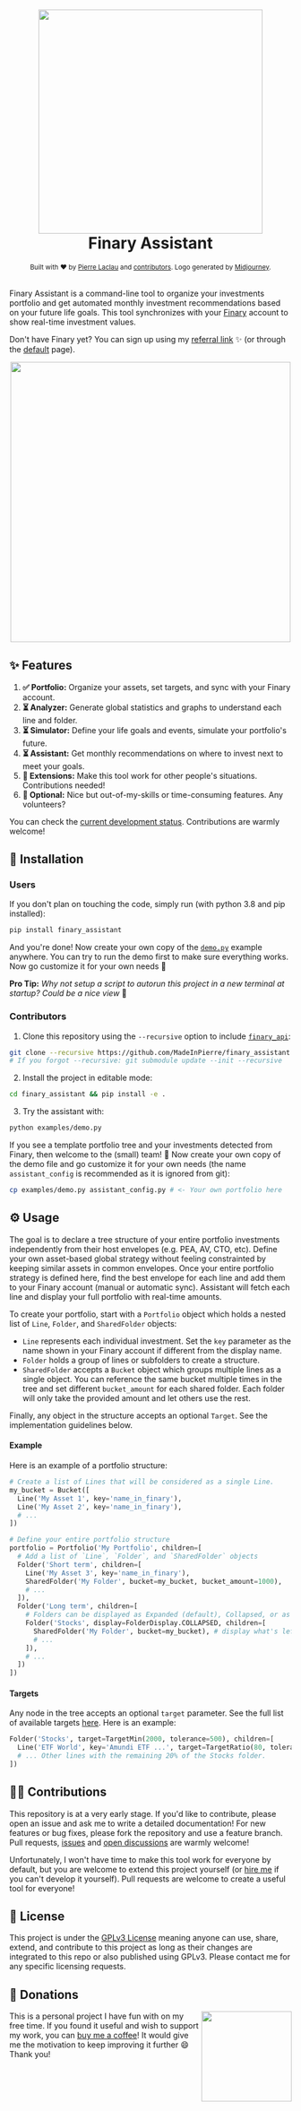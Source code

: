 <h1 align="center">
  <a href="https://github.com/MadeInPierre/finary_assistant">
    <img src="./doc/logo_assistant_transparent.png" width="400" />
  </a>
  <br>Finary Assistant<br>
</h1>

<!-- <h4 align="center">
  Minimalistic investment portfolio organizer with real-time sync from your <a href="http://zsh.org" target="_blank">Finary</a> account
</h4> -->

<div align="center">
  <sub>Built with ❤︎ by
  <a href="https://www.buymeacoffee.com/MadeInPierre">Pierre Laclau</a>
  and <a href="https://github.com/MadeInPierre/finary_assistant/graphs/contributors">contributors</a>. 
  Logo generated by <a href="https://midjourney.com">Midjourney</a>.
</div>
<br>

Finary Assistant is a command-line tool to organize your investments portfolio and get automated monthly investment recommendations based on your future life goals. 
This tool synchronizes with your [Finary](https://finary.com/) account to show real-time investment values.

Don't have Finary yet? You can sign up using my [referral link](https://finary.com/referral/f8d349c922d1e1c8f0d2) :sparkles: (or through the [default](https://finary.com/signup) page).

<p align="center">
  <img src="./doc/screenshot.png" width="500" />
</p>

## ✨ Features

1. **✅ Portfolio:** Organize your assets, set targets, and sync with your Finary account.
2. **⏳ Analyzer:** Generate global statistics and graphs to understand each line and folder.
3. **⏳ Simulator:** Define your life goals and events, simulate your portfolio's future.
4. **⏳ Assistant:** Get monthly recommendations on where to invest next to meet your goals.
5. **🙏 Extensions:** Make this tool work for other people's situations. Contributions needed!
6. **🙏 Optional:** Nice but out-of-my-skills or time-consuming features. Any volunteers?

You can check the [current development status](./doc/TODO.md). Contributions are warmly welcome!

## 🚀 Installation
### Users
If you don't plan on touching the code, simply run (with python 3.8 and pip installed):
```sh
pip install finary_assistant
```

And you're done! Now create your own copy of the [`demo.py`](./examples/demo.py) example anywhere. You can try to run the demo first to make sure everything works. Now go customize it for your own needs 🚀

**Pro Tip:** _Why not setup a script to autorun this project in a new terminal at startup? Could be a nice view_ 🤭

### Contributors
1. Clone this repository using the `--recursive` option to include [`finary_api`](https://github.com/lasconic/finary):
```sh
git clone --recursive https://github.com/MadeInPierre/finary_assistant.git
# If you forgot --recursive: git submodule update --init --recursive
```
2. Install the project in editable mode:
```sh
cd finary_assistant && pip install -e .
```
3. Try the assistant with:
```sh
python examples/demo.py
```
If you see a template portfolio tree and your investments detected from Finary, then welcome to the (small) team! 🎉 Now create your own copy of the demo file and go customize it for your own needs (the name `assistant_config` is recommended as it is ignored from git):
```sh
cp examples/demo.py assistant_config.py # <- Your own portfolio here
```

## ⚙️ Usage 
The goal is to declare a tree structure of your entire portfolio investments independently from their host envelopes (e.g. PEA, AV, CTO, etc). Define your own asset-based global strategy without feeling constrainted by keeping similar assets in common envelopes. Once your entire portfolio strategy is defined here, find the best envelope for each line and add them to your Finary account (manual or automatic sync). Assistant will fetch each line and display your full portfolio with real-time amounts.

To create your portfolio, start with a `Portfolio` object which holds a nested list of `Line`, `Folder`, and `SharedFolder` objects:
- `Line` represents each individual investment. Set the `key` parameter as the name shown in your Finary account if different from the display name.
- `Folder` holds a group of lines or subfolders to create a structure.
- `SharedFolder` accepts a `Bucket` object which groups multiple lines as a single object. You can reference the same bucket multiple times in the tree and set different `bucket_amount` for each shared folder. Each folder will only take the provided amount and let others use the rest.

Finally, any object in the structure accepts an optional `Target`. See the implementation guidelines below.

#### Example

Here is an example of a portfolio structure:
```python
# Create a list of Lines that will be considered as a single Line.
my_bucket = Bucket([
  Line('My Asset 1', key='name_in_finary'),
  Line('My Asset 2', key='name_in_finary'),
  # ...
])

# Define your entire portfolio structure
portfolio = Portfolio('My Portfolio', children=[
  # Add a list of `Line`, `Folder`, and `SharedFolder` objects
  Folder('Short term', children=[
    Line('My Asset 3', key='name_in_finary'),
    SharedFolder('My Folder', bucket=my_bucket, bucket_amount=1000),
    # ...
  ]),
  Folder('Long term', children=[
    # Folders can be displayed as Expanded (default), Collapsed, or as a Line
    Folder('Stocks', display=FolderDisplay.COLLAPSED, children=[
      SharedFolder('My Folder', bucket=my_bucket), # display what's left in the bucket
      # ...
    ]),
    # ...
  ])
])
```

#### Targets
Any node in the tree accepts an optional `target` parameter. See the full list of available targets [here](./finary_assistant/portfolio/targets.py). Here is an example:

```python
Folder('Stocks', target=TargetMin(2000, tolerance=500), children=[
  Line('ETF World', key='Amundi ETF ...', target=TargetRatio(80, tolerance=5)), 
  # ... Other lines with the remaining 20% of the Stocks folder.
])
```

## 👨‍💻 Contributions
This repository is at a very early stage. If you'd like to contribute, please open an issue and ask me to write a detailed documentation! For new features or bug fixes, please fork the repository and use a feature branch. Pull requests, [issues](https://github.com/MadeInPierre/finary_assistant/issues/new) and [open discussions](https://github.com/MadeInPierre/finary_assistant/discussions/new) are warmly welcome!

Unfortunately, I won't have time to make this tool work for everyone by default, but you are welcome to extend this project yourself (or [hire me](https://www.buymeacoffee.com/MadeInPierre/commissions) if you can't develop it yourself). Pull requests are welcome to create a useful tool for everyone!

## 📄 License
This project is under the [GPLv3 License](./LICENSE) meaning anyone can use, share, extend, and contribute to this project as long as their changes are integrated to this repo or also published using GPLv3. Please contact me for any specific licensing requests.

## 💌 Donations
[<img align="right" src="https://www.mathisplumail.com/wp-content/uploads/2021/04/coffee.png" width="161" />](https://www.buymeacoffee.com/MadeInPierre)
This is a personal project I have fun with on my free time. If you found it useful and wish to support my work, you can [buy me a coffee](https://www.buymeacoffee.com/MadeInPierre)! It would give me the motivation to keep improving it further :smile: Thank you!
